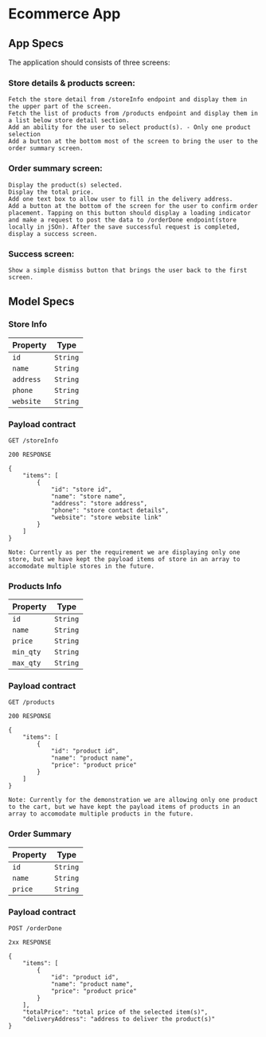 # Ecommerce App

## App Specs

The application should consists of three screens:
 
### Store details & products screen:

```
Fetch the store detail from /storeInfo endpoint and display them in the upper part of the screen.
Fetch the list of products from /products endpoint and display them in a list below store detail section.
Add an ability for the user to select product(s). - Only one product selection
Add a button at the bottom most of the screen to bring the user to the order summary screen.
```

### Order summary screen:
```
Display the product(s) selected.
Display the total price.
Add one text box to allow user to fill in the delivery address.
Add a button at the bottom of the screen for the user to confirm order placement. Tapping on this button should display a loading indicator and make a request to post the data to /orderDone endpoint(store locally in jSOn). After the save successful request is completed, display a success screen.
```

### Success screen:
```
Show a simple dismiss button that brings the user back to the first screen.
```


## Model Specs

### Store Info

| Property      | Type                |
|---------------|---------------------|
| `id`          | `String`            |
| `name` 		| `String` 			  |
| `address`	    | `String` 			  |
| `phone`	    | `String`            |
| `website`	    | `String`            |

### Payload contract

```
GET /storeInfo

200 RESPONSE

{
	"items": [
		{
			"id": "store id",
			"name": "store name",
			"address": "store address",
			"phone": "store contact details",
			"website": "store website link"
		}
	]
}

Note: Currently as per the requirement we are displaying only one store, but we have kept the payload items of store in an array to accomodate multiple stores in the future.

```

### Products Info

| Property      | Type                |
|---------------|---------------------|
| `id`          | `String`            |
| `name` 		| `String` 			  |
| `price`	    | `String` 			  |
| `min_qty`	    | `String`            |
| `max_qty`	    | `String`            |

### Payload contract

```
GET /products

200 RESPONSE

{
	"items": [
		{
			"id": "product id",
			"name": "product name",
			"price": "product price"
		}
	]
}

Note: Currently for the demonstration we are allowing only one product to the cart, but we have kept the payload items of products in an array to accomodate multiple products in the future.

```

### Order Summary

| Property      | Type                |
|---------------|---------------------|
| `id`          | `String`            |
| `name` 		| `String` 			  |
| `price`	    | `String` 			  |

### Payload contract

```
POST /orderDone

2xx RESPONSE

{
	"items": [
		{
			"id": "product id",
			"name": "product name",
			"price": "product price"
		}
	],
	"totalPrice": "total price of the selected item(s)",
	"deliveryAddress": "address to deliver the product(s)"
}

```
